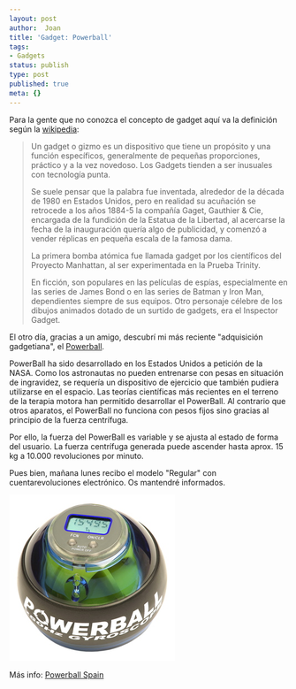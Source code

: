 ```yaml
---
layout: post
author:  Joan
title: 'Gadget: Powerball'
tags:
- Gadgets
status: publish
type: post
published: true
meta: {}
---
```

Para la gente que no conozca el concepto de gadget aquí va la definición según la <a href="http://es.wikipedia.org/wiki/Portada">wikipedia</a>:



<blockquote>Un gadget o gizmo es un dispositivo que tiene un propósito y una función específicos, generalmente de pequeñas proporciones, práctico y a la vez novedoso. Los Gadgets tienden a ser inusuales con tecnología punta.

Se suele pensar que la palabra fue inventada, alrededor de la década de 1980 en Estados Unidos, pero en realidad su acuñación se retrocede a los años 1884-5 la compañía Gaget, Gauthier & Cie, encargada de la fundición de la Estatua de la Libertad, al acercarse la fecha de la inauguración quería algo de publicidad, y comenzó a vender réplicas en pequeña escala de la famosa dama.

La primera bomba atómica fue llamada gadget por los científicos del Proyecto Manhattan, al ser experimentada en la Prueba Trinity.

En ficción, son populares en las películas de espías, especialmente en las series de James Bond o en las series de Batman y Iron Man, dependientes siempre de sus equipos. Otro personaje célebre de los dibujos animados dotado de un surtido de gadgets, era el Inspector Gadget.</blockquote>



El otro día, gracias a un amigo, descubrí mi más reciente "adquisición gadgetiana", el <a href="http://www.powerballs.com/">Powerball</a>.

PowerBall ha sido desarrollado en los Estados Unidos a petición de la NASA. Como los astronautas no pueden entrenarse con pesas en situación de ingravidez, se requería un dispositivo de ejercicio que también pudiera utilizarse en el espacio. Las teorías científicas más recientes en el terreno de la terapia motora han permitido desarrollar el PowerBall. Al contrario que otros aparatos, el PowerBall no funciona con pesos fijos sino gracias al principio de la fuerza centrífuga.

Por ello, la fuerza del PowerBall es variable y se ajusta al estado de forma del usuario. La fuerza centrífuga generada puede ascender hasta aprox. 15 kg a 10.000 revoluciones por minuto.

Pues bien, mañana lunes recibo el modelo "Regular" con cuentarevoluciones electrónico. Os mantendré informados.

<img src="../images_posts/powerball.jpg" alt="Powerball" class="center noborder" />

Más info: <a href="http://www.powerball.es">Powerball Spain</a>
